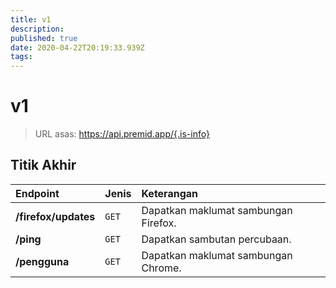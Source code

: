 ```yaml
---
title: v1
description:
published: true
date: 2020-04-22T20:19:33.939Z
tags:
---
```


# v1

> URL asas: https://api.premid.app/{.is-info}


## Titik Akhir

<table>
  <thead>
    <tr>
      <th style="text-align:left">Endpoint</th>
      <th style="text-align:left">Jenis</th>
      <th style="text-align:left">Keterangan</th>
    </tr>
  </thead>
  <tbody>
    <tr>
      <td style="text-align:left"><b>/firefox/updates</b>
      </td>
      <td style="text-align:left"><code>GET</code></td>
      <td style="text-align:left">Dapatkan maklumat sambungan Firefox.</td>
    </tr>
    <tr>
      <td style="text-align:left"><b>/ping</b>
      </td>
      <td style="text-align:left"><code>GET</code></td>
      <td style="text-align:left">Dapatkan sambutan percubaan.</td>
    </tr>
    <tr>
      <td style="text-align:left"><b>/pengguna</b>
      </td>
      <td style="text-align:left"><code>GET</code></td>
      <td style="text-align:left">Dapatkan maklumat sambungan Chrome.</td>
    </tr>
  </tbody>
</table>
